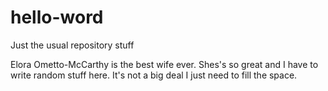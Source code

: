 # hello-word
Just the usual repository stuff

Elora Ometto-McCarthy is the best wife ever. Shes's so great and I have to write random stuff here.
It's not a big deal I just need to fill the space.
